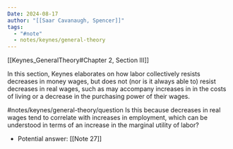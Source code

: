 ```yaml
---
Date: 2024-08-17
author: "[[Saar Cavanaugh, Spencer]]"
tags:
  - "#note"
  - notes/keynes/general-theory
---
```

[[Keynes_GeneralTheory#Chapter 2, Section III]]

In this section, Keynes elaborates on how labor collectively resists decreases in money wages, but does not (nor is it always able to) resist decreases in real wages, such as may accompany increases in in the costs of living or a decrease in the purchasing power of their wages. 

#notes/keynes/general-theory/question Is this because decreases in real wages tend to correlate with increases in employment, which can be understood in terms of an increase in the marginal utility of labor? 
- Potential answer: [[Note 27]]